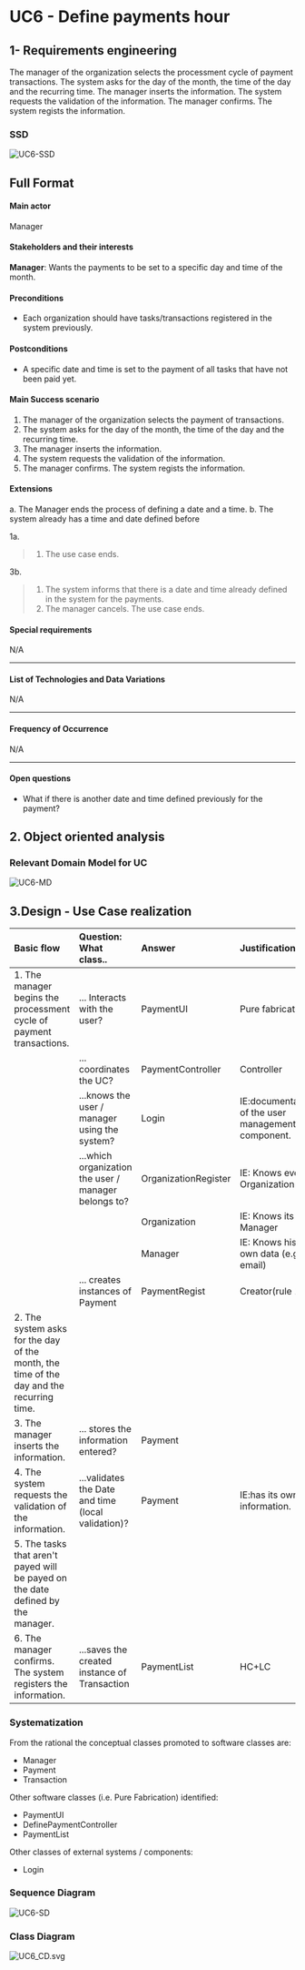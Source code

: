 # UC6 - Define payments hour

## 1- Requirements engineering

The manager of the organization selects the processment cycle of payment transactions. The system asks for the day of the month, the time of the day and the recurring time. The manager inserts the information. The system requests the validation of the information. The manager confirms. The system regists the information.

### SSD

![UC6-SSD](UC6_SSD.vpd.svg)

## Full Format

#### Main actor

Manager

#### Stakeholders and their interests

**Manager**: Wants the payments to be set to a specific day and time of the month.




#### Preconditions

* Each organization should have tasks/transactions registered in the system previously.


#### Postconditions

* A specific date and time is set to the payment of all tasks that have not been paid yet.


#### Main Success scenario

1. The manager of the organization selects the payment of transactions.
2. The system asks for the day of the month, the time of the day and the recurring time.
3. The manager inserts the information.
4. The system requests the validation of the information.
6. The manager confirms. The system regists the information.



#### Extensions

a. The Manager ends the process of defining a date and a time.
b. The system already has a time and date defined before

1a.
> 	1. The use case ends.

3b.
>	1. The system informs that there is a date and time already defined in the system for the payments.
>	2. The manager cancels. The use case ends.


#### Special requirements

N/A

--------------------

#### List of Technologies and Data Variations

N/A

--------------------

#### Frequency of Occurrence

N/A

--------------------

#### Open questions

* What if there is another date and time defined previously for the payment?

## 2. Object oriented analysis

### Relevant Domain Model for UC

![UC6-MD](UC6_MD.svg)

## 3.Design - Use Case realization

| Basic flow| Question: What class.. | Answer  | Justification  |
|:--------------  |:---------------------- |:----------|:---------------------------- |
|1. The manager begins the processment cycle of payment transactions. |... Interacts with the user? | PaymentUI | Pure fabrication |
| |... coordinates the UC? | PaymentController | Controller |
| |...knows the user / manager using the system? | Login  | IE:documentation of the user management component. |
| |...which organization the user / manager belongs to? | OrganizationRegister | IE: Knows every Organization |
| |       | Organization | IE: Knows its Manager |
| |       | Manager | IE: Knows his own data (e.g. email) |
| |... creates instances of Payment | PaymentRegist | Creator(rule 1)
|2. The system asks for the day of the month, the time of the day and the recurring time. | 
|3. The manager inserts the information. |... stores the information entered? | Payment | 
|4. The system requests the validation of the information. |...validates the Date and time (local validation)?	 |    Payment         |  IE:has its own information.                            |
|5. The tasks that aren't payed will be payed on the date defined by the manager. | 
|6. The manager confirms. The system registers the information. | ...saves the created instance of Transaction | PaymentList | HC+LC |

### Systematization

From the rational the conceptual classes promoted to software classes are:

* Manager
* Payment
* Transaction

Other software classes (i.e. Pure Fabrication) identified:

* PaymentUI
* DefinePaymentController
* PaymentList

Other classes of external systems / components:
 
* Login

### Sequence Diagram

![UC6-SD](UC6_SD.svg)


### Class Diagram

![UC6_CD.svg](UC6_CD.svg)
